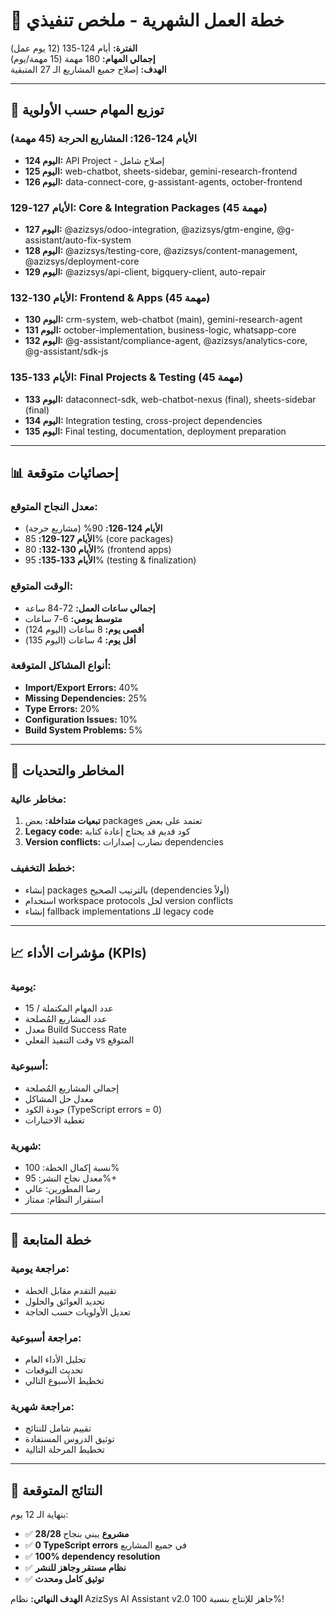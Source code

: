 # 📅 خطة العمل الشهرية - ملخص تنفيذي
**الفترة:** أيام 124-135 (12 يوم عمل)  
**إجمالي المهام:** 180 مهمة (15 مهمة/يوم)  
**الهدف:** إصلاح جميع المشاريع الـ 27 المتبقية

---

## 🎯 توزيع المهام حسب الأولوية

### **الأيام 124-126: المشاريع الحرجة (45 مهمة)**
- **اليوم 124:** API Project - إصلاح شامل
- **اليوم 125:** web-chatbot, sheets-sidebar, gemini-research-frontend  
- **اليوم 126:** data-connect-core, g-assistant-agents, october-frontend

### **الأيام 127-129: Core & Integration Packages (45 مهمة)**
- **اليوم 127:** @azizsys/odoo-integration, @azizsys/gtm-engine, @g-assistant/auto-fix-system
- **اليوم 128:** @azizsys/testing-core, @azizsys/content-management, @azizsys/deployment-core
- **اليوم 129:** @azizsys/api-client, bigquery-client, auto-repair

### **الأيام 130-132: Frontend & Apps (45 مهمة)**
- **اليوم 130:** crm-system, web-chatbot (main), gemini-research-agent
- **اليوم 131:** october-implementation, business-logic, whatsapp-core
- **اليوم 132:** @g-assistant/compliance-agent, @azizsys/analytics-core, @g-assistant/sdk-js

### **الأيام 133-135: Final Projects & Testing (45 مهمة)**
- **اليوم 133:** dataconnect-sdk, web-chatbot-nexus (final), sheets-sidebar (final)
- **اليوم 134:** Integration testing, cross-project dependencies
- **اليوم 135:** Final testing, documentation, deployment preparation

---

## 📊 إحصائيات متوقعة

### **معدل النجاح المتوقع:**
- **الأيام 124-126:** 90% (مشاريع حرجة)
- **الأيام 127-129:** 85% (core packages)  
- **الأيام 130-132:** 80% (frontend apps)
- **الأيام 133-135:** 95% (testing & finalization)

### **الوقت المتوقع:**
- **إجمالي ساعات العمل:** 72-84 ساعة
- **متوسط يومي:** 6-7 ساعات
- **أقصى يوم:** 8 ساعات (اليوم 124)
- **أقل يوم:** 4 ساعات (اليوم 135)

### **أنواع المشاكل المتوقعة:**
- **Import/Export Errors:** 40%
- **Missing Dependencies:** 25%
- **Type Errors:** 20%
- **Configuration Issues:** 10%
- **Build System Problems:** 5%

---

## 🚨 المخاطر والتحديات

### **مخاطر عالية:**
1. **تبعيات متداخلة:** بعض packages تعتمد على بعض
2. **Legacy code:** كود قديم قد يحتاج إعادة كتابة
3. **Version conflicts:** تضارب إصدارات dependencies

### **خطط التخفيف:**
- إنشاء packages بالترتيب الصحيح (dependencies أولاً)
- استخدام workspace protocols لحل version conflicts
- إنشاء fallback implementations للـ legacy code

---

## 📈 مؤشرات الأداء (KPIs)

### **يومية:**
- عدد المهام المكتملة / 15
- عدد المشاريع المُصلحة
- معدل Build Success Rate
- وقت التنفيذ الفعلي vs المتوقع

### **أسبوعية:**
- إجمالي المشاريع المُصلحة
- معدل حل المشاكل
- جودة الكود (TypeScript errors = 0)
- تغطية الاختبارات

### **شهرية:**
- نسبة إكمال الخطة: 100%
- معدل نجاح النشر: 95%+
- رضا المطورين: عالي
- استقرار النظام: ممتاز

---

## 🔄 خطة المتابعة

### **مراجعة يومية:**
- تقييم التقدم مقابل الخطة
- تحديد العوائق والحلول
- تعديل الأولويات حسب الحاجة

### **مراجعة أسبوعية:**
- تحليل الأداء العام
- تحديث التوقعات
- تخطيط الأسبوع التالي

### **مراجعة شهرية:**
- تقييم شامل للنتائج
- توثيق الدروس المستفادة
- تخطيط المرحلة التالية

---

## 🎉 النتائج المتوقعة

بنهاية الـ 12 يوم:
- ✅ **28/28 مشروع** يبني بنجاح
- ✅ **0 TypeScript errors** في جميع المشاريع  
- ✅ **100% dependency resolution**
- ✅ **نظام مستقر وجاهز للنشر**
- ✅ **توثيق كامل ومحدث**

**الهدف النهائي:** نظام AzizSys AI Assistant v2.0 جاهز للإنتاج بنسبة 100%!